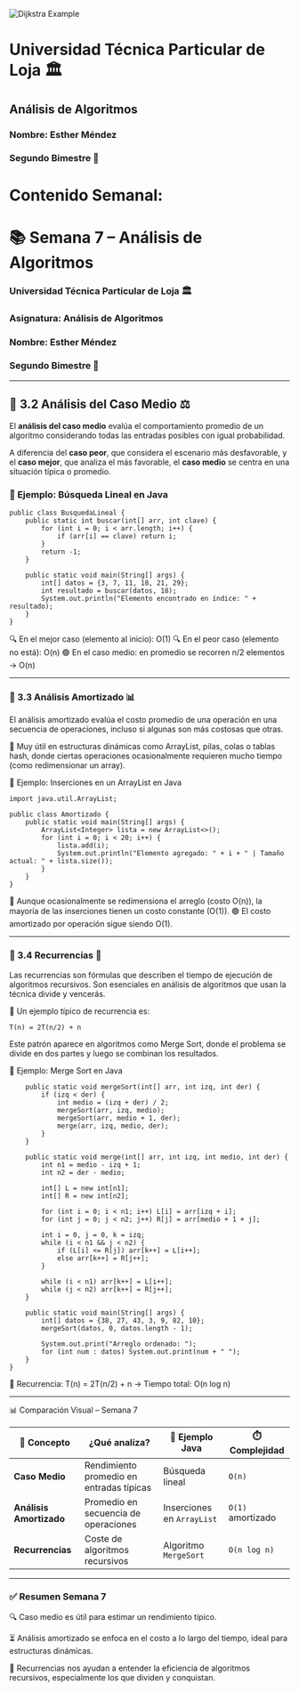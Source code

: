 ![Dijkstra Example](https://citec.com.ec/wp-content/uploads/2024/08/utpl-1024x412.png)
# Universidad Técnica Particular de Loja 🏛️
## Análisis de Algoritmos  
### Nombre: Esther Méndez  
### Segundo Bimestre 📘  

# Contenido Semanal:

# 📚 Semana 7 – Análisis de Algoritmos  
### Universidad Técnica Particular de Loja 🏛️  
### Asignatura: Análisis de Algoritmos  
### Nombre: Esther Méndez  
### Segundo Bimestre 📘  

---

## 🔸 3.2 Análisis del Caso Medio ⚖️

El **análisis del caso medio** evalúa el comportamiento promedio de un algoritmo considerando todas las entradas posibles con igual probabilidad.

A diferencia del **caso peor**, que considera el escenario más desfavorable, y el **caso mejor**, que analiza el más favorable, el **caso medio** se centra en una situación típica o promedio.

### 📌 Ejemplo: Búsqueda Lineal en Java

```
public class BusquedaLineal {
    public static int buscar(int[] arr, int clave) {
        for (int i = 0; i < arr.length; i++) {
            if (arr[i] == clave) return i;
        }
        return -1;
    }

    public static void main(String[] args) {
        int[] datos = {3, 7, 11, 18, 21, 29};
        int resultado = buscar(datos, 18);
        System.out.println("Elemento encontrado en índice: " + resultado);
    }
}
```

🔍 En el mejor caso (elemento al inicio): O(1)
🔍 En el peor caso (elemento no está): O(n)
🟢 En el caso medio: en promedio se recorren n/2 elementos → O(n)

---

### 🔸 3.3 Análisis Amortizado 📊
El análisis amortizado evalúa el costo promedio de una operación en una secuencia de operaciones, incluso si algunas son más costosas que otras.

🔧 Muy útil en estructuras dinámicas como ArrayList, pilas, colas o tablas hash, donde ciertas operaciones ocasionalmente requieren mucho tiempo (como redimensionar un array).

📌 Ejemplo: Inserciones en un ArrayList en Java

```
import java.util.ArrayList;

public class Amortizado {
    public static void main(String[] args) {
        ArrayList<Integer> lista = new ArrayList<>();
        for (int i = 0; i < 20; i++) {
            lista.add(i);
            System.out.println("Elemento agregado: " + i + " | Tamaño actual: " + lista.size());
        }
    }
}
```

📌 Aunque ocasionalmente se redimensiona el arreglo (costo O(n)), la mayoría de las inserciones tienen un costo constante (O(1)).
🟢 El costo amortizado por operación sigue siendo O(1).

---

### 🔸 3.4 Recurrencias 🔁
Las recurrencias son fórmulas que describen el tiempo de ejecución de algoritmos recursivos.
Son esenciales en análisis de algoritmos que usan la técnica divide y vencerás.

📘 Un ejemplo típico de recurrencia es:

```
T(n) = 2T(n/2) + n

```

Este patrón aparece en algoritmos como Merge Sort, donde el problema se divide en dos partes y luego se combinan los resultados.

📌 Ejemplo: Merge Sort en Java


```
    public static void mergeSort(int[] arr, int izq, int der) {
        if (izq < der) {
            int medio = (izq + der) / 2;
            mergeSort(arr, izq, medio);
            mergeSort(arr, medio + 1, der);
            merge(arr, izq, medio, der);
        }
    }

    public static void merge(int[] arr, int izq, int medio, int der) {
        int n1 = medio - izq + 1;
        int n2 = der - medio;

        int[] L = new int[n1];
        int[] R = new int[n2];

        for (int i = 0; i < n1; i++) L[i] = arr[izq + i];
        for (int j = 0; j < n2; j++) R[j] = arr[medio + 1 + j];

        int i = 0, j = 0, k = izq;
        while (i < n1 && j < n2) {
            if (L[i] <= R[j]) arr[k++] = L[i++];
            else arr[k++] = R[j++];
        }

        while (i < n1) arr[k++] = L[i++];
        while (j < n2) arr[k++] = R[j++];
    }

    public static void main(String[] args) {
        int[] datos = {38, 27, 43, 3, 9, 82, 10};
        mergeSort(datos, 0, datos.length - 1);

        System.out.print("Arreglo ordenado: ");
        for (int num : datos) System.out.print(num + " ");
    }
}
```

📌 Recurrencia: T(n) = 2T(n/2) + n → Tiempo total: O(n log n)

---

📊 Comparación Visual – Semana 7

| 🧠 Concepto              | ¿Qué analiza?                                        | 📌 Ejemplo Java                | ⏱️ Complejidad          |
|--------------------------|------------------------------------------------------|-------------------------------|--------------------------|
| **Caso Medio**           | Rendimiento promedio en entradas típicas             | Búsqueda lineal               | `O(n)`                   |
| **Análisis Amortizado**  | Promedio en secuencia de operaciones                 | Inserciones en `ArrayList`    | `O(1)` amortizado        |
| **Recurrencias**         | Coste de algoritmos recursivos                       | Algoritmo `MergeSort`         | `O(n log n)`             |


---

### ✅ Resumen Semana 7
🔍 Caso medio es útil para estimar un rendimiento típico.

⏳ Análisis amortizado se enfoca en el costo a lo largo del tiempo, ideal para estructuras dinámicas.

🔁 Recurrencias nos ayudan a entender la eficiencia de algoritmos recursivos, especialmente los que dividen y conquistan.